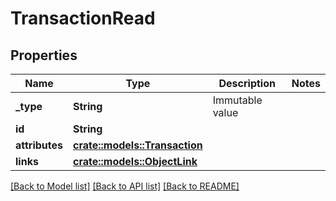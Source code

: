 # TransactionRead

## Properties

Name | Type | Description | Notes
------------ | ------------- | ------------- | -------------
**_type** | **String** | Immutable value | 
**id** | **String** |  | 
**attributes** | [**crate::models::Transaction**](Transaction.md) |  | 
**links** | [**crate::models::ObjectLink**](ObjectLink.md) |  | 

[[Back to Model list]](../README.md#documentation-for-models) [[Back to API list]](../README.md#documentation-for-api-endpoints) [[Back to README]](../README.md)


